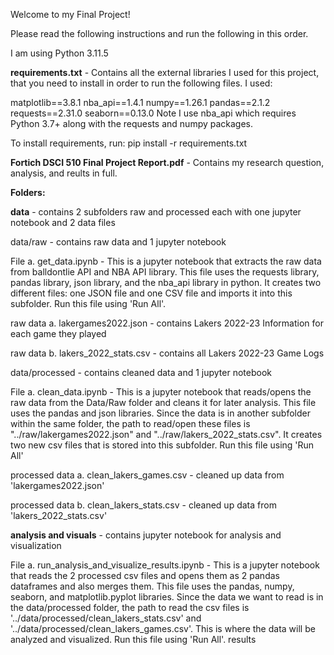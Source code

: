 Welcome to my Final Project!

Please read the following instructions and run the following in this order.

I am using Python 3.11.5

**requirements.txt** - Contains all the external libraries I used for this project, that you need to install in order to run the following files. I used:

matplotlib==3.8.1
nba_api==1.4.1
numpy==1.26.1
pandas==2.1.2
requests==2.31.0
seaborn==0.13.0
Note I use nba_api which requires Python 3.7+ along with the requests and numpy packages.

To install requirements, run:
    pip install -r requirements.txt

**Fortich DSCI 510 Final Project Report.pdf** - Contains my research question, analysis, and reults in full.
    
**Folders:**

**data** - contains 2 subfolders raw and processed each with one jupyter notebook and 2 data files

data/raw - contains raw data and 1 jupyter notebook

File a. get_data.ipynb - This is a jupyter notebook that extracts the raw data from balldontlie API and NBA API library. This file uses the requests library, pandas library, json library, and the nba_api library in python. It creates two different files: one JSON file and one CSV file and imports it into this subfolder. Run this file using 'Run All'.

raw data a. lakergames2022.json - contains Lakers 2022-23 Information for each game they played

raw data b. lakers_2022_stats.csv - contains all Lakers 2022-23 Game Logs

data/processed - contains cleaned data and 1 jupyter notebook

File a. clean_data.ipynb - This is a jupyter notebook that reads/opens the raw data from the Data/Raw folder and cleans it for later analysis. This file uses the pandas and json libraries. Since the data is in another subfolder within the same folder, the path to read/open these files is "../raw/lakergames2022.json" and "../raw/lakers_2022_stats.csv". It creates two new csv files that is stored into this subfolder. Run this file using 'Run All'

processed data a. clean_lakers_games.csv - cleaned up data from 'lakergames2022.json'

processed data b. clean_lakers_stats.csv - cleaned up data from 'lakers_2022_stats.csv'

**analysis and visuals** - contains jupyter notebook for analysis and visualization

File a. run_analysis_and_visualize_results.ipynb - This is a jupyter notebook that reads the 2 processed csv files and opens them as 2 pandas dataframes and also merges them. This file uses the pandas, numpy, seaborn, and matplotlib.pyplot libraries. Since the data we want to read is in the data/processed folder, the path to read the csv files is '../data/processed/clean_lakers_stats.csv' and '../data/processed/clean_lakers_games.csv'. This is where the data will be analyzed and visualized. Run this file using 'Run All'.
results

